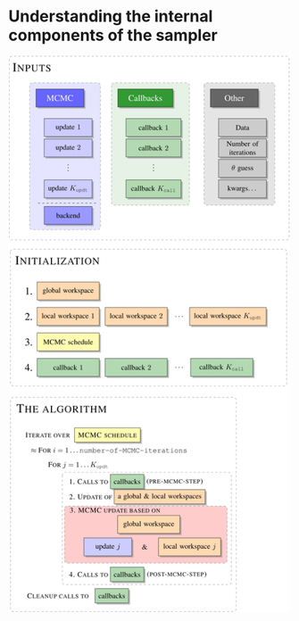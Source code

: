 # Understanding the internal components of the sampler
![internal structure](../assets/workflow.svg)
